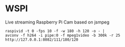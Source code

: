WSPI
====

Live streaming Raspberry Pi Cam based on jsmpeg

```
raspivid -t 0 -fps 10 -f -w 180 -h 120 -o - | 
avconv -f h264 -i pipe:0 -f mpeg1video -b 300k -r 25 http://127.0.0.1:8082/111/180/120
```
